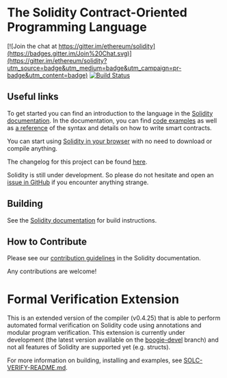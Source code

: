 # The Solidity Contract-Oriented Programming Language
[![Join the chat at https://gitter.im/ethereum/solidity](https://badges.gitter.im/Join%20Chat.svg)](https://gitter.im/ethereum/solidity?utm_source=badge&utm_medium=badge&utm_campaign=pr-badge&utm_content=badge) [![Build Status](https://travis-ci.org/ethereum/solidity.svg?branch=develop)](https://travis-ci.org/ethereum/solidity)

## Useful links
To get started you can find an introduction to the language in the [Solidity documentation](https://solidity.readthedocs.org). In the documentation, you can find [code examples](https://solidity.readthedocs.io/en/latest/solidity-by-example.html) as well as [a reference](https://solidity.readthedocs.io/en/latest/solidity-in-depth.html) of the syntax and details on how to write smart contracts.

You can start using [Solidity in your browser](http://remix.ethereum.org) with no need to download or compile anything.

The changelog for this project can be found [here](https://github.com/ethereum/solidity/blob/develop/Changelog.md).

Solidity is still under development. So please do not hesitate and open an [issue in GitHub](https://github.com/ethereum/solidity/issues) if you encounter anything strange.

## Building
See the [Solidity documentation](https://solidity.readthedocs.io/en/latest/installing-solidity.html#building-from-source) for build instructions.

## How to Contribute
Please see our [contribution guidelines](https://solidity.readthedocs.io/en/latest/contributing.html) in the Solidity documentation.

Any contributions are welcome!

# Formal Verification Extension

This is an extended version of the compiler (v0.4.25) that is able to perform automated formal verification on Solidity code using annotations and modular program verification. This extension is currently under development (the latest version avalilable on the [boogie-devel](https://github.com/SRI-CSL/solidity/tree/boogie-devel/) branch) and not all features of Solidity are supported yet (e.g. structs).

For more information on building, installing and examples, see [SOLC-VERIFY-README.md](SOLC-VERIFY-README.md).
